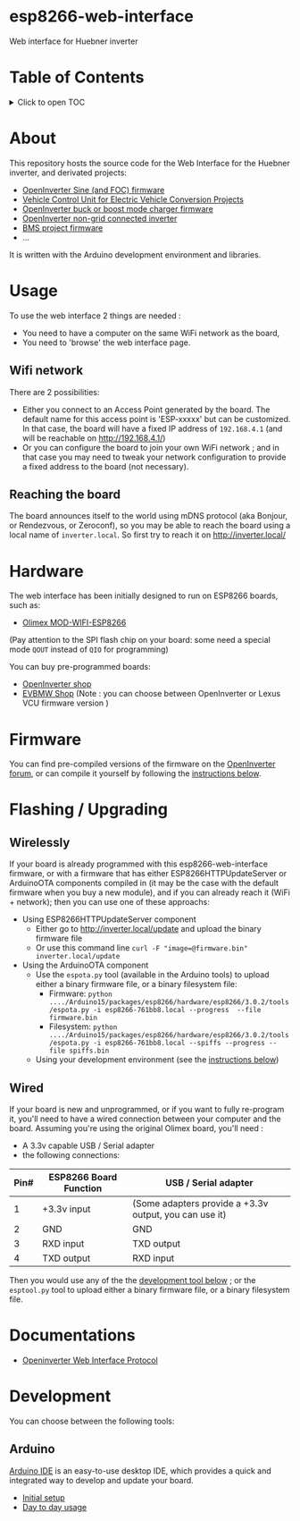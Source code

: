 esp8266-web-interface
=====================
Web interface for Huebner inverter

# Table of Contents
<details>
 <summary>Click to open TOC</summary>
<!-- MarkdownTOC autolink="true" levels="1,2,3,4,5,6" bracket="round" style="unordered" indent="    " autoanchor="false" markdown_preview="github" -->

- [About](#about)
- [Usage](#usage)
    - [Wifi network](#wifi-network)
    - [Reaching the board](#reaching-the-board)
- [Hardware](#hardware)
- [Firmware](#firmware)
- [Flashing / Upgrading](#flashing--upgrading)
    - [Wirelessly](#wirelessly)
    - [Wired](#wired)
- [Documentations](#documentations)
- [Development](#development)
    - [Arduino](#arduino)

<!-- /MarkdownTOC -->
</details>

# About
This repository hosts the source code for the Web Interface for the Huebner inverter, and derivated projects:
* [OpenInverter Sine (and FOC) firmware](https://github.com/jsphuebner/stm32-sine)
* [Vehicle Control Unit for Electric Vehicle Conversion Projects](https://github.com/damienmaguire/Stm32-vcu)
* [OpenInverter buck or boost mode charger firmware](https://github.com/jsphuebner/stm32-charger)
* [OpenInverter non-grid connected inverter](https://github.com/jsphuebner/stm32-island)
* [BMS project firmware](https://github.com/jsphuebner/bms-software)
* ...

It is written with the Arduino development environment and libraries.

# Usage
To use the web interface 2 things are needed :
* You need to have a computer on the same WiFi network as the board,
* You need to 'browse' the web interface page.

## Wifi network
There are 2 possibilities:
* Either you connect to an Access Point generated by the board. The default name for this access point is 'ESP-xxxxx' but can be customized. In that case, the board will have a fixed IP address of `192.168.4.1` (and will be reachable on http://192.168.4.1/)
* Or you can configure the board to join your own WiFi network ; and in that case you may need to tweak your network configuration to provide a fixed address to the board (not necessary).

## Reaching the board
The board announces itself to the world using mDNS protocol (aka Bonjour, or Rendezvous, or Zeroconf), so you may be able to reach the board using a local name of `inverter.local`.
So first try to reach it on http://inverter.local/

# Hardware
The web interface has been initially designed to run on ESP8266 boards, such as:
* [Olimex MOD-WIFI-ESP8266](https://www.olimex.com/Products/IoT/ESP8266/MOD-WIFI-ESP8266/open-source-hardware)

(Pay attention to the SPI flash chip on your board: some need a special mode `QOUT` instead of `QIO` for programming)

You can buy pre-programmed boards:
* [OpenInverter shop](https://openinverter.org/shop/index.php?route=product/product&path=59&product_id=56)
* [EVBMW Shop](https://www.evbmw.com/index.php/evbmw-webshop/vcu-boards/wifi-progged) (Note : you can choose between OpenInverter or Lexus VCU firmware version )

# Firmware
You can find pre-compiled versions of the firmware on the [OpenInverter forum](https://openinverter.org/forum), or can compile it yourself
by following the [instructions below](#development).

# Flashing / Upgrading
## Wirelessly
If your board is already programmed with this esp8266-web-interface firmware, or with a firmware that has either ESP8266HTTPUpdateServer or ArduinoOTA components compiled in (it may be the case with the default firmware when you buy a new module), and if you can already reach it (WiFi + network); then you can use one of these approachs:

* Using ESP8266HTTPUpdateServer component
  * Either go to http://inverter.local/update and upload the binary firmware file
  * Or use this command line `curl -F "image=@firmware.bin" inverter.local/update`
* Using the ArduinoOTA component
  * Use the `espota.py` tool (available in the Arduino tools) to upload either a binary firmware file, or a binary filesystem file:
    * Firmware: `python ..../Arduino15/packages/esp8266/hardware/esp8266/3.0.2/tools/espota.py -i esp8266-761bb8.local --progress  --file firmware.bin`
    * Filesystem: `python ..../Arduino15/packages/esp8266/hardware/esp8266/3.0.2/tools/espota.py -i esp8266-761bb8.local --spiffs --progress --file spiffs.bin`
  * Using your development environment (see the [instructions below](#development))

## Wired
If your board is new and unprogrammed, or if you want to fully re-program it, you'll need to have a wired connection between your computer and the board.
Assuming you're using the original Olimex board, you'll need :
* A 3.3v capable USB / Serial adapter
* the following connections:  

Pin#  | ESP8266 Board Function | USB / Serial adapter
----- | ---------------------- | --------------------
1     | +3.3v input            | (Some adapters provide a +3.3v output, you can use it)
2     | GND                    | GND
3     | RXD input              | TXD output
4     | TXD output             | RXD input

Then you would use any of the the [development tool below](#development) ; or the `esptool.py` tool to upload either a binary firmware file, or a binary filesystem file.

# Documentations
* [Openinverter Web Interface Protocol](PROTOCOL.md)

# Development
You can choose between the following tools:

## Arduino
[Arduino IDE](https://www.arduino.cc/en/software) is an easy-to-use desktop IDE, which provides a quick and integrated way to develop and update your board.
* [Initial setup](doc/ARDUINO_IDE_setup.md)
* [Day to day usage](doc/ARDUINO_IDE_usage.md)
